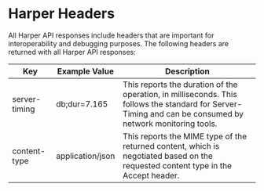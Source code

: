 # Harper Headers

All Harper API responses include headers that are important for interoperability and debugging purposes. The following headers are returned with all Harper API responses:

| Key           | Example Value    | Description                                                                                                                                               |
| ------------- | ---------------- | --------------------------------------------------------------------------------------------------------------------------------------------------------- |
| server-timing | db;dur=7.165     | This reports the duration of the operation, in milliseconds. This follows the standard for Server-Timing and can be consumed by network monitoring tools. |
| content-type  | application/json | This reports the MIME type of the returned content, which is negotiated based on the requested content type in the Accept header.                         |

